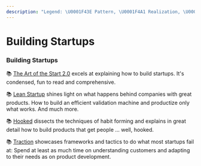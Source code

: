 ```yaml
---
description: "Legend: \U0001F43E Pattern, \U0001F4A1 Realization, \U0001F63A Meme, \U0001F52D Tool, \U0001F4DA Article/Book"
---
```


# Building Startups

### Building Startups

📚 [The Art of the Start 2.0](https://guykawasaki.com/books/the-art-of-the-start/) excels at explaining how to build startups. It's condensed, fun to read and comprehensive.

📚 [Lean Startup](https://en.wikipedia.org/wiki/The_Lean_Startup) shines light on what happens behind companies with great products. How to build an efficient validation machine and productize only what works. And much more.

📚 [Hooked](https://www.goodreads.com/book/show/22668729-hooked) dissects the techniques of habit forming and explains in great detail how to build products that get people ... well, hooked.

📚 [Traction](https://www.amazon.com/Traction-Startup-Achieve-Explosive-Customer/dp/1591848369) showcases frameworks and tactics to do what most startups fail at: Spend at least as much time on understanding customers and adapting to their needs as on product development.

